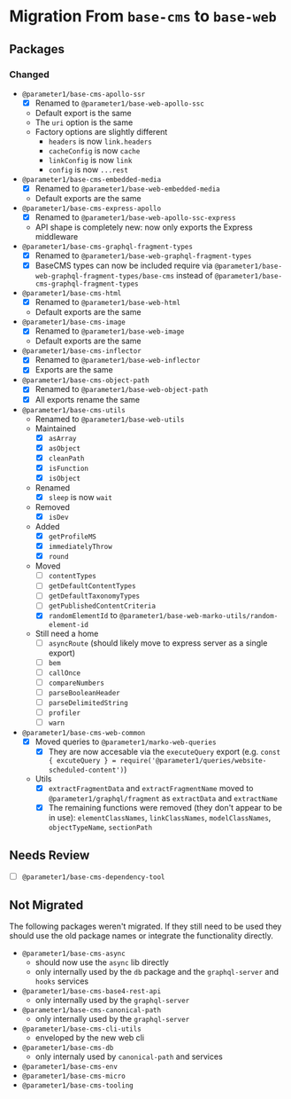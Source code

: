 # Migration From `base-cms` to `base-web`

## Packages
### Changed
- `@parameter1/base-cms-apollo-ssr`
  - [x] Renamed to `@parameter1/base-web-apollo-ssc`
  - Default export is the same
  - The `uri` option is the same
  - Factory options are slightly different
    - `headers` is now `link.headers`
    - `cacheConfig` is now `cache`
    - `linkConfig` is now `link`
    - `config` is now `...rest`
- `@parameter1/base-cms-embedded-media`
  - [x] Renamed to `@parameter1/base-web-embedded-media`
  - Default exports are the same
- `@parameter1/base-cms-express-apollo`
  - [x] Renamed to `@parameter1/base-web-apollo-ssc-express`
  - API shape is completely new: now only exports the Express middleware
- `@parameter1/base-cms-graphql-fragment-types`
  - [x] Renamed to `@parameter1/base-web-graphql-fragment-types`
  - [x] BaseCMS types can now be included require via `@parameter1/base-web-graphql-fragment-types/base-cms` instead of `@parameter1/base-cms-graphql-fragment-types`
- `@parameter1/base-cms-html`
  - [x] Renamed to `@parameter1/base-web-html`
  - Default exports are the same
- `@parameter1/base-cms-image`
  - [x] Renamed to `@parameter1/base-web-image`
  - Default exports are the same
- `@parameter1/base-cms-inflector`
  - [x] Renamed to `@parameter1/base-web-inflector`
  - [x] Exports are the same
- `@parameter1/base-cms-object-path`
  - [x] Renamed to `@parameter1/base-web-object-path`
  - [x] All exports rename the same
- `@parameter1/base-cms-utils`
  - Renamed to `@parameter1/base-web-utils`
  - Maintained
    - [x] `asArray`
    - [x] `asObject`
    - [x] `cleanPath`
    - [x] `isFunction`
    - [x] `isObject`
  - Renamed
    - [x] `sleep` is now `wait`
  - Removed
    - [x] `isDev`
  - Added
    - [x] `getProfileMS`
    - [x] `immediatelyThrow`
    - [x] `round`
  - Moved
    - [ ] `contentTypes`
    - [ ] `getDefaultContentTypes`
    - [ ] `getDefaultTaxonomyTypes`
    - [ ] `getPublishedContentCriteria`
    - [x] `randomElementId` to `@parameter1/base-web-marko-utils/random-element-id`
  - Still need a home
    - [ ] `asyncRoute` (should likely move to express server as a single export)
    - [ ] `bem`
    - [ ] `callOnce`
    - [ ] `compareNumbers`
    - [ ] `parseBooleanHeader`
    - [ ] `parseDelimitedString`
    - [ ] `profiler`
    - [ ] `warn`

- `@parameter1/base-cms-web-common`
  - [x] Moved queries to `@parameter1/marko-web-queries`
    - [x] They are now accesable via the `executeQuery` export (e.g. `const { excuteQuery } = require('@parameter1/queries/website-scheduled-content')`)
  - Utils
    - [x] `extractFragmentData` and `extractFragmentName` moved to `@parameter1/graphql/fragment` as `extractData` and `extractName`
    - [x] The remaining functions were removed (they don't appear to be in use): `elementClassNames`, `linkClassNames`, `modelClassNames`, `objectTypeName`, `sectionPath`

## Needs Review
- [ ] `@parameter1/base-cms-dependency-tool`

## Not Migrated
The following packages weren't migrated. If they still need to be used they should use the old package names or integrate the functionality directly.
- `@parameter1/base-cms-async`
  - should now use the `async` lib directly
  - only internally used by the `db` package and the `graphql-server` and `hooks` services
- `@parameter1/base-cms-base4-rest-api`
  - only internally used by the `graphql-server`
- `@parameter1/base-cms-canonical-path`
  - only internally used by the `graphql-server`
- `@parameter1/base-cms-cli-utils`
  - enveloped by the new web cli
- `@parameter1/base-cms-db`
  - only internaly used by `canonical-path` and services
- `@parameter1/base-cms-env`
- `@parameter1/base-cms-micro`
- `@parameter1/base-cms-tooling`
